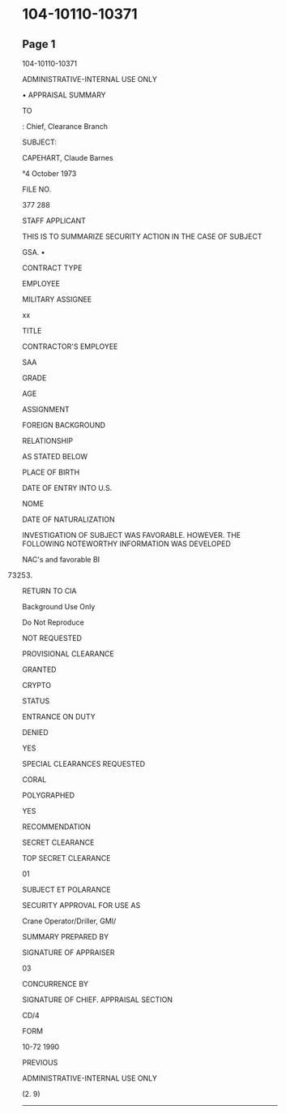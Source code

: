 # 104-10110-10371

## Page 1

104-10110-10371

ADMINISTRATIVE-INTERNAL USE ONLY

• APPRAISAL SUMMARY

TO

: Chief, Clearance Branch

SUBJECT:

CAPEHART, Claude Barnes

°4 October 1973

FILE NO.

377 288

STAFF APPLICANT

THIS IS TO SUMMARIZE SECURITY ACTION IN THE CASE OF SUBJECT

GSA. •

CONTRACT TYPE

EMPLOYEE

MILITARY ASSIGNEE

xx

TITLE

CONTRACTOR'S EMPLOYEE

SAA

GRADE

AGE

ASSIGNMENT

FOREIGN BACKGROUND

RELATIONSHIP

AS STATED BELOW

PLACE OF BIRTH

DATE OF ENTRY INTO U.S.

NOME

DATE OF NATURALIZATION

INVESTIGATION OF SUBJECT WAS FAVORABLE. HOWEVER. THE FOLLOWING NOTEWORTHY INFORMATION WAS DEVELOPED

NAC's and favorable BI

73253.

RETURN TO CIA

Background Use Only

Do Not Reproduce

NOT REQUESTED

PROVISIONAL CLEARANCE

GRANTED

CRYPTO

STATUS

ENTRANCE ON DUTY

DENIED

YES

SPECIAL CLEARANCES REQUESTED

CORAL

POLYGRAPHED

YES

RECOMMENDATION

SECRET CLEARANCE

TOP SECRET CLEARANCE

01

SUBJECT ET POLARANCE

SECURITY APPROVAL FOR USE AS

Crane Operator/Driller, GMI/

SUMMARY PREPARED BY

SIGNATURE OF APPRAISER

03

CONCURRENCE BY

SIGNATURE OF CHIEF. APPRAISAL SECTION

CD/4

FORM

10-72 1990

PREVIOUS

ADMINISTRATIVE-INTERNAL USE ONLY

(2. 9)

---

